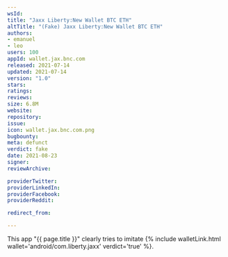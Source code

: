 ```yaml
---
wsId: 
title: "Jaxx Liberty:New Wallet BTC ETH"
altTitle: "(Fake) Jaxx Liberty:New Wallet BTC ETH"
authors:
- emanuel
- leo
users: 100
appId: wallet.jax.bnc.com
released: 2021-07-14
updated: 2021-07-14
version: "1.0"
stars: 
ratings: 
reviews: 
size: 6.8M
website: 
repository: 
issue: 
icon: wallet.jax.bnc.com.png
bugbounty: 
meta: defunct
verdict: fake
date: 2021-08-23
signer: 
reviewArchive:

providerTwitter: 
providerLinkedIn: 
providerFacebook: 
providerReddit: 

redirect_from:

---
```


This app "{{ page.title }}" clearly tries to imitate
{% include walletLink.html wallet='android/com.liberty.jaxx' verdict='true' %}.
